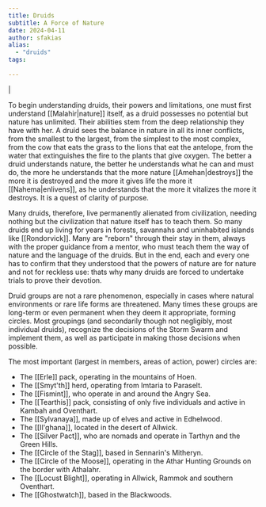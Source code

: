 ```yaml
---
title: Druids
subtitle: A Force of Nature
date: 2024-04-11
author: sfakias
alias:
  - "druids" 
tags:
   
---
```

|

To begin understanding druids, their powers and limitations, one must first understand [[Malahir|nature]] itself, as a druid possesses no potential but nature has unlimited. Their abilities stem from the deep relationship they have with her. A druid sees the balance in nature in all its inner conflicts, from the smallest to the largest, from the simplest to the most complex, from the cow that eats the grass to the lions that eat the antelope, from the water that extinguishes the fire to the plants that give oxygen. The better a druid understands nature, the better he understands what he can and must do, the more he understands that the more nature [[Amehan|destroys]] the more it is destroyed and the more it gives life the more it [[Nahema|enlivens]], as he understands that the more it vitalizes the more it destroys. It is a quest of clarity of purpose.

Many druids, therefore, live permanently alienated from civilization, needing nothing but the civilization that nature itself has to teach them. So many druids end up living for years in forests, savannahs and uninhabited islands like [[Rondorvick]]. Many are "reborn" through their stay in them, always with the proper guidance from a mentor, who must teach them the way of nature and the language of the druids. But in the end, each and every one has to confirm that they understood that the powers of nature are for nature and not for reckless use: thats why many druids are forced to undertake trials to prove their devotion.

Druid groups are not a rare phenomenon, especially in cases where natural environments or rare life forms are threatened. Many times these groups are long-term or even permanent when they deem it appropriate, forming circles. Most groupings (and secondarily though not negligibly, most individual druids), recognize the decisions of the Storm Swarm and implement them, as well as participate in making those decisions when possible.

The most important (largest in members, areas of action, power) circles are:

- The [[Erle]] pack, operating in the mountains of Hoen.
- The [[Smyt'th]] herd, operating from Imtaria to Paraselt.
- The [[Fismint]], who operate in and around the Angry Sea.
- The [[Tearthis]] pack, consisting of only five individuals and active in Kambah and Oventhart.
- The [[Sylvanaya]], made up of elves and active in Edhelwood.
- The [[Il'ghana]], located in the desert of Allwick.
- The [[Silver Pact]], who are nomads and operate in Tarthyn and the Green Hills.
- The [[Circle of the Stag]], based in Sennarin's Mitheryn.
- The [[Circle of the Moose]], operating in the Athar Hunting Grounds on the border with Athalahr.
- The [[Locust Blight]], operating in Allwick, Rammok and southern Oventhart.
- The [[Ghostwatch]], based in the Blackwoods.